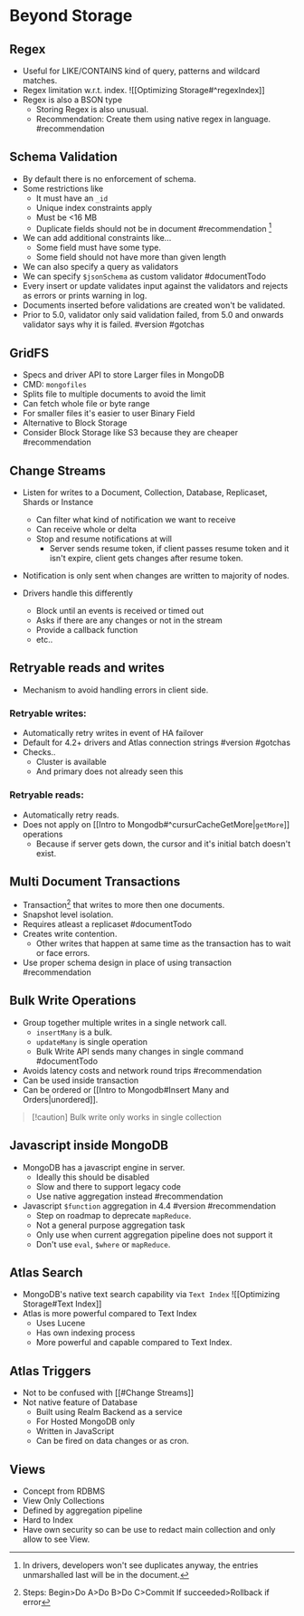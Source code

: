 # Beyond Storage

## Regex
- Useful for LIKE/CONTAINS kind of query, patterns and wildcard matches.
- Regex limitation w.r.t. index. ![[Optimizing Storage#^regexIndex]]
- Regex is also a BSON type
	- Storing Regex is also unusual.
	- Recommendation: Create them using native regex in language. #recommendation

## Schema Validation

- By default there is no enforcement of schema. 
- Some restrictions like
	- It must have an `_id`
	- Unique index constraints apply
	- Must be <16 MB
	- Duplicate fields should not be in document #recommendation [^1]
- We can add additional constraints like...
	- Some field must have some type.
	- Some field should not have more than given length
- We can also specify a query as validators
- We can specify `$jsonSchema` as custom validator #documentTodo
- Every insert or update validates input against the validators and rejects as errors or prints warning in log.
- Documents inserted before validations are created won't be validated.
- Prior to 5.0, validator only said validation failed, from 5.0 and onwards validator says why it is failed. #version #gotchas


[^1]:  In drivers, developers won't see duplicates anyway, the entries unmarshalled last will be in the document.

## GridFS

- Specs and driver API to store Larger files in MongoDB
- CMD: `mongofiles`
- Splits file to multiple documents to avoid the limit
- Can fetch whole file or byte range
- For smaller files it's easier to user Binary Field
- Alternative to Block Storage 
- Consider Block Storage like S3 because they are cheaper #recommendation 

## Change Streams

- Listen for writes to a Document, Collection, Database, Replicaset, Shards or Instance
	- Can filter what kind of notification we want to receive
	- Can receive whole or delta
	- Stop and resume notifications at will
		- Server sends resume token, if client passes resume token and it isn't expire, client gets changes after resume token.

- Notification is only sent when changes are written to majority of nodes.

- Drivers handle this differently
	- Block until an events is received or timed out
	- Asks if there are any changes or not in the stream
	- Provide a callback function
	- etc..


## Retryable reads and writes

- Mechanism to avoid handling errors in client side.

### Retryable writes:
- Automatically retry writes in event of HA failover
- Default for 4.2+ drivers and Atlas connection strings #version #gotchas 
- Checks..
	- Cluster is available
	- And primary does not already seen this

### Retryable reads:
- Automatically retry reads.
- Does not apply on [[Intro to Mongodb#^cursurCacheGetMore|`getMore`]] operations 
	- Because if server gets down, the cursor and it's initial batch doesn't exist.

## Multi Document Transactions

- Transaction[^2] that writes to more then one documents.
- Snapshot level isolation.
- Requires atleast a replicaset #documentTodo 
- Creates write contention.
	- Other writes that happen at same time as the transaction has to wait or face errors.
- Use proper schema design in place of using transaction #recommendation 


[^2]: Steps: Begin>Do A>Do B>Do C>Commit If succeeded>Rollback if error


## Bulk Write Operations
- Group together multiple writes in a single network call.
	- `insertMany` is a bulk.
	- `updateMany` is single operation
	- Bulk Write API sends many changes in single command #documentTodo 
- Avoids latency costs and network round trips #recommendation 
- Can be used inside transaction
- Can be ordered or [[Intro to Mongodb#Insert Many and Orders|unordered]].
> [!caution] Bulk write only works in single collection


## Javascript inside MongoDB

- MongoDB has a javascript engine in server.
	- Ideally this should be disabled
	- Slow and there to support legacy code
	- Use native aggregation instead #recommendation 
- Javascript `$function` aggregation in 4.4 #version #recommendation 
	- Step on roadmap to deprecate `mapReduce`.
	- Not a general purpose aggregation task
	- Only use when current aggregation pipeline does not support it
	- Don't use `eval`, `$where` or `mapReduce`.

## Atlas Search

- MongoDB's native text search capability via `Text Index` 
![[Optimizing Storage#Text Index]]
- Atlas is more powerful compared to Text Index
	- Uses Lucene 
	- Has own indexing process
	- More powerful and capable compared to Text Index.

## Atlas Triggers

- Not to be confused with [[#Change Streams]]
- Not native feature of Database
	- Built using Realm Backend as a service
	- For Hosted MongoDB only
	- Written in JavaScript
	- Can be fired on data changes or as cron.

## Views

- Concept from RDBMS
- View Only Collections
- Defined by aggregation pipeline
- Hard to Index
- Have own security so can be use to redact main collection and only allow to see View.

